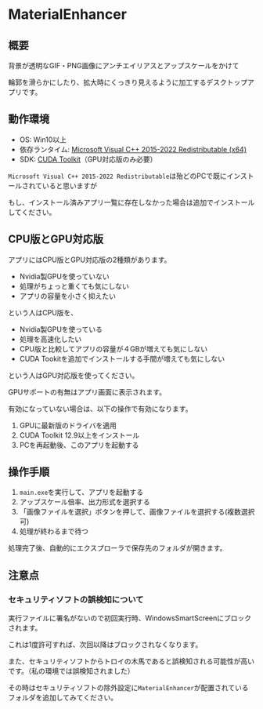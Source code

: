 # MaterialEnhancer

## 概要

背景が透明なGIF・PNG画像にアンチエイリアスとアップスケールをかけて

輪郭を滑らかにしたり、拡大時にくっきり見えるように加工するデスクトップアプリです。

## 動作環境

- OS: Win10以上
- 依存ランタイム: [Microsoft Visual C++ 2015-2022 Redistributable  (x64)](https://learn.microsoft.com/ja-jp/cpp/windows/latest-supported-vc-redist?view=msvc-170)
- SDK: [CUDA Toolkit](https://developer.nvidia.com/cuda-downloads)（GPU対応版のみ必要）

`Microsoft Visual C++ 2015-2022 Redistributable`は殆どのPCで既にインストールされていると思いますが

もし、インストール済みアプリ一覧に存在しなかった場合は追加でインストールしてください。

## CPU版とGPU対応版

アプリにはCPU版とGPU対応版の2種類があります。

- Nvidia製GPUを使っていない
- 処理がちょっと重くても気にしない
- アプリの容量を小さく抑えたい

という人はCPU版を、

- Nvidia製GPUを使っている
- 処理を高速化したい
- CPU版と比較してアプリの容量が４GBが増えても気にしない
- CUDA Tookitを追加でインストールする手間が増えても気にしない

という人はGPU対応版を使ってください。

GPUサポートの有無はアプリ画面に表示されます。

有効になっていない場合は、以下の操作で有効になります。

1. GPUに最新版のドライバを適用
2. CUDA Toolkit 12.9以上をインストール
3. PCを再起動後、このアプリを起動する

## 操作手順

1. `main.exe`を実行して、アプリを起動する
2. アップスケール倍率、出力形式を選択する
3. 「画像ファイルを選択」ボタンを押して、画像ファイルを選択する(複数選択可)
4. 処理が終わるまで待つ

処理完了後、自動的にエクスプローラで保存先のフォルダが開きます。

## 注意点

### セキュリティソフトの誤検知について

実行ファイルに署名がないので初回実行時、WindowsSmartScreenにブロックされます。

これは1度許可すれば、次回以降はブロックされなくなります。

また、セキュリティソフトからトロイの木馬であると誤検知される可能性が高いです。（私の環境では誤検知されました）

その時はセキュリティソフトの除外設定に`MaterialEnhancer`が配置されているフォルダを追加してみてください。
